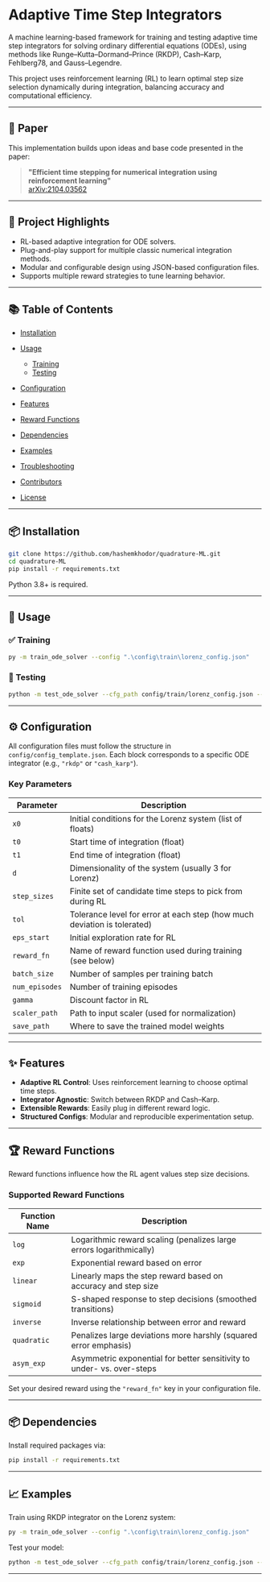 # Adaptive Time Step Integrators

A machine learning-based framework for training and testing adaptive time step integrators for solving ordinary differential equations (ODEs), using methods like Runge–Kutta–Dormand–Prince (RKDP), Cash–Karp, Fehlberg78, and Gauss–Legendre.

This project uses reinforcement learning (RL) to learn optimal step size selection dynamically during integration, balancing accuracy and computational efficiency.

---

## 📄 Paper

This implementation builds upon ideas and base code presented in the paper:

> **"Efficient time stepping for numerical integration using reinforcement learning"**  
> [arXiv:2104.03562](https://arxiv.org/abs/2104.03562)
---

## 🧠 Project Highlights

* RL-based adaptive integration for ODE solvers.
* Plug-and-play support for multiple classic numerical integration methods.
* Modular and configurable design using JSON-based configuration files.
* Supports multiple reward strategies to tune learning behavior.

---

## 📚 Table of Contents

* [Installation](#installation)
* [Usage](#usage)

  * [Training](#training)
  * [Testing](#testing)
* [Configuration](#configuration)
* [Features](#features)
* [Reward Functions](#reward-functions)
* [Dependencies](#dependencies)
* [Examples](#examples)
* [Troubleshooting](#troubleshooting)
* [Contributors](#contributors)
* [License](#license)

---

## 📦 Installation

```bash
git clone https://github.com/hashemkhodor/quadrature-ML.git
cd quadrature-ML
pip install -r requirements.txt
```

Python 3.8+ is required.

---

## 🚀 Usage

### ✅ Training

```bash
py -m train_ode_solver --config ".\config\train\lorenz_config.json"
```

### 🧪 Testing

```bash
python -m test_ode_solver --cfg_path config/train/lorenz_config.json --save_path results/custom_eval.json
```

---

## ⚙️ Configuration

All configuration files must follow the structure in `config/config_template.json`. Each block corresponds to a specific ODE integrator (e.g., `"rkdp"` or `"cash_karp"`).

### Key Parameters

| Parameter      | Description                                                              |
| -------------- | ------------------------------------------------------------------------ |
| `x0`           | Initial conditions for the Lorenz system (list of floats)                |
| `t0`           | Start time of integration (float)                                        |
| `t1`           | End time of integration (float)                                          |
| `d`            | Dimensionality of the system (usually 3 for Lorenz)                      |
| `step_sizes`   | Finite set of candidate time steps to pick from during RL                |
| `tol`          | Tolerance level for error at each step (how much deviation is tolerated) |
| `eps_start`    | Initial exploration rate for RL                                          |
| `reward_fn`    | Name of reward function used during training (see below)                 |
| `batch_size`   | Number of samples per training batch                                     |
| `num_episodes` | Number of training episodes                                              |
| `gamma`        | Discount factor in RL                                                    |
| `scaler_path`  | Path to input scaler (used for normalization)                            |
| `save_path`    | Where to save the trained model weights                                  |

---

## ✨ Features

* **Adaptive RL Control**: Uses reinforcement learning to choose optimal time steps.
* **Integrator Agnostic**: Switch between RKDP and Cash–Karp.
* **Extensible Rewards**: Easily plug in different reward logic.
* **Structured Configs**: Modular and reproducible experimentation setup.

---

## 🏆 Reward Functions

Reward functions influence how the RL agent values step size decisions.

### Supported Reward Functions

| Function Name | Description                                                            |
| ------------- | ---------------------------------------------------------------------- |
| `log`         | Logarithmic reward scaling (penalizes large errors logarithmically)    |
| `exp`         | Exponential reward based on error                                      |
| `linear`      | Linearly maps the step reward based on accuracy and step size          |
| `sigmoid`     | S-shaped response to step decisions (smoothed transitions)             |
| `inverse`     | Inverse relationship between error and reward                          |
| `quadratic`   | Penalizes large deviations more harshly (squared error emphasis)       |
| `asym_exp`    | Asymmetric exponential for better sensitivity to under- vs. over-steps |

Set your desired reward using the `"reward_fn"` key in your configuration file.

---

## 📦 Dependencies

Install required packages via:

```bash
pip install -r requirements.txt
```
---

## 📈 Examples

Train using RKDP integrator on the Lorenz system:

```bash
py -m train_ode_solver --config ".\config\train\lorenz_config.json"
```

Test your model:

```bash
python -m test_ode_solver --cfg_path config/train/lorenz_config.json --save_path results/custom_eval.json
```


---
